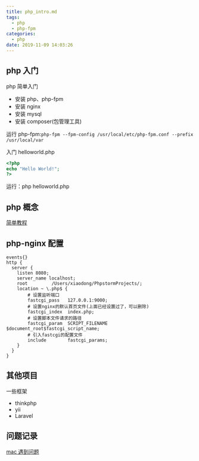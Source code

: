 ```yaml
---
title: php_intro.md
tags:
  - php
  - php-fpm
categories:
  - php
date: 2019-11-09 14:03:26
---
```


## php 入门

php 简单入门

- 安装 php、php-fpm
- 安装 nginx
- 安装 mysql
- 安装 composer(包管理工具)

运行 php-fpm:`php-fpm --fpm-config /usr/local/etc/php-fpm.conf --prefix /usr/local/var`

入门 helloworld.php

```php
<?php
echo "Hello World!";
?>
```

运行：php helloworld.php

## php 概念

[简单教程](https://www.runoob.com/php/php-tutorial.html)

## php-nginx 配置

```nginx
events{}
http {
  server {
    listen 8080;
    server_name localhost;
    root         /Users/xiaodong/PhpstormProjects/;
    location ~ \.php$ {
        # 设置监听端口
        fastcgi_pass   127.0.0.1:9000;
        # 设置nginx的默认首页文件(上面已经设置过了，可以删除)
        fastcgi_index  index.php;
        # 设置脚本文件请求的路径
        fastcgi_param  SCRIPT_FILENAME  $document_root$fastcgi_script_name;
        # 引入fastcgi的配置文件
        include        fastcgi_params;
    }
  }
}

```

## 其他项目

一些框架

- thinkphp
- yii
- Laravel

## 问题记录

[mac 遇到问题](https://app.yinxiang.com/shard/s9/nl/16492052/663ce6a0-0aac-4da8-8f60-4f464a790fad?title=mac%20%E5%90%AF%E5%8A%A8php-fpm%20-%20%E9%83%AD%E8%83%9C%E9%BE%99%E7%9A%84%E6%8A%80%E6%9C%AF%E5%8D%9A%E5%AE%A2%20-%20%E5%8D%9A%E5%AE%A2%E9%A2%91%E9%81%93%20-%20CSDN.NET)
